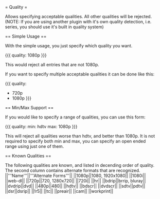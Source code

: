 = Quality =

Allows specifying acceptable qualities. All other qualities will be rejected. (NOTE: If you are using another plugin with it's own quality detection, i.e. series, you should use it's built in quality system)

== Simple Usage ==

With the simple usage, you just specify which quality you want.

{{{
quality: 1080p
}}}

This would reject all entries that are not 1080p.

If you want to specify multiple acceptable qualities it can be done like this:

{{{
quality:
  - 720p
  - 1080p
}}}

== Min/Max Support ==

If you would like to specify a range of qualities, you can use this form:

{{{
quality:
  min: hdtv
  max: 1080p
}}}

This will reject all qualities worse than hdtv, and better than 1080p. It is not required to specify both min and max, you can specify an open ended range using just one of them.

== Known Qualities ==

The following qualities are known, and listed in decending order of quality. The second column contains alternate formats that are recognized.
 ||'''Name'''||'''Alternate Forms'''||
 ||1080p||1080, 1920x1080||
 ||1080i||
 ||web-dl||
 ||720p||720, 1280x720||
 ||720i||
 ||hr||
 ||bdrip||brrip, bluray||
 ||dvdrip||dvd||
 ||480p||480||
 ||hdtv||
 ||bdscr||
 ||dvdscr||
 ||sdtv||pdtv||
 ||dsr||dsrip||
 ||!r5||
 ||tc||
 ||preair||
 ||cam||
 ||workprint||